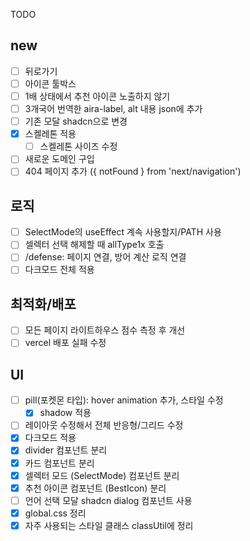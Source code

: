 TODO

## new

- [ ] 뒤로가기
- [ ] 아이콘 툴박스
- [ ] 1배 상태에서 추천 아이콘 노출하지 않기
- [ ] 3개국어 번역한 aira-label, alt 내용 json에 추가
- [ ] 기존 모달 shadcn으로 변경
- [x] 스켈레톤 적용
  - [ ] 스켈레톤 사이즈 수정
- [ ] 새로운 도메인 구입
- [ ] 404 페이지 추가 ({ notFound } from 'next/navigation')

## 로직

- [ ] SelectMode의 useEffect 계속 사용할지/PATH 사용
- [ ] 셀렉터 선택 해제할 때 allType1x 호출
- [ ] /defense: 페이지 연결, 방어 계산 로직 연결
- [ ] 다크모드 전체 적용

## 최적화/배포

- [ ] 모든 페이지 라이트하우스 점수 측정 후 개선
- [ ] vercel 배포 실패 수정

## UI

- [ ] pill(포켓몬 타입): hover animation 추가, 스타일 수정
  - [x] shadow 적용
- [ ] 레이아웃 수정해서 전체 반응형/그리드 수정
- [x] 다크모드 적용
- [x] divider 컴포넌트 분리
- [x] 카드 컴포넌트 분리
- [x] 셀렉터 모드 (SelectMode) 컴포넌트 분리
- [x] 추천 아이콘 컴포넌트 (BestIcon) 분리
- [ ] 언어 선택 모달 shadcn dialog 컴포넌트 사용
- [x] global.css 정리
- [x] 자주 사용되는 스타일 클래스 classUtil에 정리
